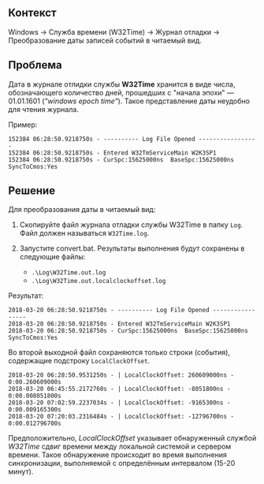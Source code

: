 ## Контекст
Windows → Cлужба времени (W32Time) → Журнал отладки → Преобразование даты записей событий в читаемый вид.

## Проблема

Дата в журнале отлидки службы **W32Time** хранится в виде числа, обозначающего количество дней, 
прошедших с "начала эпохи" — 01.01.1601 (*"windows epoch time"*). 
Такое представление даты неудобно для чтения журнала.

Пример:
```
152384 06:28:50.9218750s - ---------- Log File Opened -----------------
152384 06:28:50.9218750s - Entered W32TmServiceMain W2K3SP1
152384 06:28:50.9218750s - CurSpc:15625000ns  BaseSpc:15625000ns  SyncToCmos:Yes
```

## Решение

Для преобразования даты в читаемый вид:

1. Скопируйте файл журнала отладки службы W32Time в папку `Log`. Файл должен называться `W32Time.log`.

2. Запустите convert.bat. Результаты выполнения будут сохранены в следующие файлы:
   - `.\Log\W32Time.out.log`
   - `.\Log\W32Time.out.localclockoffset.log`

Результат:
```
2018-03-20 06:28:50.9218750s - ---------- Log File Opened -----------------
2018-03-20 06:28:50.9218750s - Entered W32TmServiceMain W2K3SP1
2018-03-20 06:28:50.9218750s - CurSpc:15625000ns  BaseSpc:15625000ns  SyncToCmos:Yes
```

Во второй выходной файл сохраняются только строки (события), содержащие подстроку `LocalClockOffset`.
```
2018-03-20 06:28:50.9531250s - | LocalClockOffset: 260609000ns - 0:00.260609000s
2018-03-20 06:45:55.2172760s - | LocalClockOffset: -8051800ns - 0:00.008051800s
2018-03-20 07:02:59.2237034s - | LocalClockOffset: -9165300ns - 0:00.009165300s
2018-03-20 07:20:03.2316484s - | LocalClockOffset: -12796700ns - 0:00.012796700s
```

Предположительно, *LocalClockOffset* указывает обнаруженный службой *W32Time* 
сдвиг времени между локальной системой и сервером времени. Такое обнаружение 
происходит во время выполнения синхронизации, выполняемой с определённым 
интервалом (15-20 минут).
